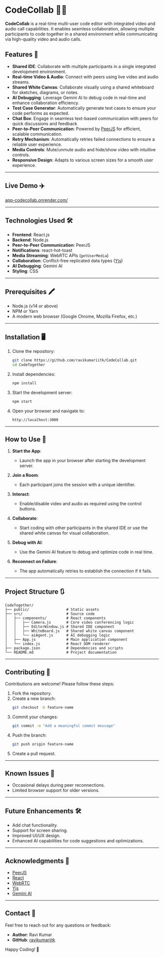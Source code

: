 # CodeCollab 🎥💬

**CodeCollab** is a real-time multi-user code editor with integrated video and audio call capabilities. It enables seamless collaboration, allowing multiple participants to code together in a shared environment while communicating via high-quality video and audio calls.

## Features 🚀

- **Shared IDE**: Collaborate with multiple participants in a single integrated development environment.
- **Real-time Video & Audio**: Connect with peers using live video and audio streams.
- **Shared White Canvas**: Collaborate visually using a shared whiteboard for sketches, diagrams, or notes.
- **AI Debugging**: Leverage Gemini AI to debug code in real-time and enhance collaboration efficiency.
- **Test Case Generator**: Automatically generate test cases to ensure your code performs as expected.
- **Chat Box**: Engage in seamless text-based communication with peers for quick discussions and feedback
- **Peer-to-Peer Communication**: Powered by [PeerJS](https://peerjs.com) for efficient, scalable communication.
- **Retry Mechanism**: Automatically retries failed connections to ensure a reliable user experience.
- **Media Controls**: Mute/unmute audio and hide/show video with intuitive controls.
- **Responsive Design**: Adapts to various screen sizes for a smooth user experience.

---

## Live Demo ✈️

[app-codecollab.onrender.com/ ](https://app-codecollab.onrender.com/)

---

## Technologies Used 🛠️

- **Frontend**: React.js
- **Backend**: Node.js
- **Peer-to-Peer Communication**: PeerJS
- **Notifications**: react-hot-toast
- **Media Streaming**: WebRTC APIs (`getUserMedia`)
- **Collaboration**: Conflict-free replicated data types ([Yjs](https://github.com/yjs/yjs))
- **AI Debugging**: Gemini AI
- **Styling**: CSS

---

## Prerequisites 🖍️

- Node.js (v14 or above)
- NPM or Yarn
- A modern web browser (Google Chrome, Mozilla Firefox, etc.)

---

## Installation 🖥️

1. Clone the repository:
   ```bash
   git clone https://github.com/ravikumariitk/CodeCollab.git
   cd CodeTogether
   ```

2. Install dependencies:
   ```bash
   npm install
   ```

3. Start the development server:
   ```bash
   npm start
   ```

4. Open your browser and navigate to:
   ```
   http://localhost:3000
   ```

---

## How to Use 📖

1. **Start the App**:
   - Launch the app in your browser after starting the development server.

2. **Join a Room**:
   - Each participant joins the session with a unique identifier.

3. **Interact**:
   - Enable/disable video and audio as required using the control buttons.

4. **Collaborate**:
   - Start coding with other participants in the shared IDE or use the shared white canvas for visual collaboration.

5. **Debug with AI**:
   - Use the Gemini AI feature to debug and optimize code in real time.

6. **Reconnect on Failure**:
   - The app automatically retries to establish the connection if it fails.

---

## Project Structure 🔃

```plaintext
CodeTogether/
├── public/                 # Static assets
├── src/                    # Source code
│   ├── components/         # React components
│   │   ├── Camera.js       # Core video conferencing logic
│   │   ├── EditorWindow.js # Shared IDE component
│   │   ├── WhiteBoard.js   # Shared white canvas component
│   │   └── aiAgent.js      # AI debugging logic
│   ├── App.js              # Main application component
│   └── index.js            # React DOM renderer
├── package.json            # Dependencies and scripts
└── README.md               # Project documentation
```

---

## Contributing 🤝

Contributions are welcome! Please follow these steps:

1. Fork the repository.
2. Create a new branch:
   ```bash
   git checkout -b feature-name
   ```
3. Commit your changes:
   ```bash
   git commit -m "Add a meaningful commit message"
   ```
4. Push the branch:
   ```bash
   git push origin feature-name
   ```
5. Create a pull request.

---

## Known Issues 🐞

- Occasional delays during peer reconnections.
- Limited browser support for older versions.

---

## Future Enhancements 🛠️

- Add chat functionality.
- Support for screen sharing.
- Improved UI/UX design.
- Enhanced AI capabilities for code suggestions and optimizations.

---

## Acknowledgments 🙏

- [PeerJS](https://peerjs.com)
- [React](https://reactjs.org)
- [WebRTC](https://webrtc.org)
- [Yjs](https://github.com/yjs/yjs)
- [Gemini AI](https://gemini.com)

---

## Contact 📨

Feel free to reach out for any questions or feedback:

- **Author**: Ravi Kumar  
- **GitHub**: [ravikumariitk](https://github.com/ravikumariitk)

Happy Coding! 🎉
